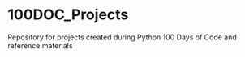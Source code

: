 # 100DOC_Projects
Repository for projects created during Python 100 Days of Code and reference materials
